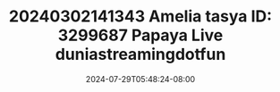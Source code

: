 --- 
title: "20240302141343 Amelia tasya ID: 3299687 Papaya Live  duniastreamingdotfun"
description: "video bokep 20240302141343 Amelia tasya ID: 3299687 Papaya Live  duniastreamingdotfun gratis video full terbaru"
date: 2024-07-29T05:48:24-08:00
file_code: "t1ff4uffcyq3"
draft: false
cover: "xjf6cr7nmleoxty7.jpg"
tags: ["Amelia", "tasya", "Papaya", "Live", "duniastreamingdotfun", "bokep-indo", "bokep-viral", "bokep-ig"]
length: 1025
fld_id: "1483009"
foldername: "Amelia papaya"
categories: ["Amelia papaya"]
views: 0
---